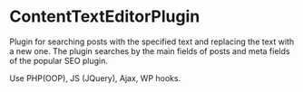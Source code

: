 # ContentTextEditorPlugin
Plugin for searching posts with the specified text and replacing the text with a new one.
The plugin searches by the main fields of posts and meta fields of the popular SEO plugin.

Use PHP(OOP), JS (JQuery), Ajax, WP hooks.
